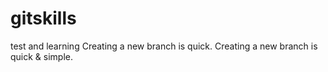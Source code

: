 # gitskills
test and learning
Creating a new branch is quick.
Creating a new branch is quick & simple.
